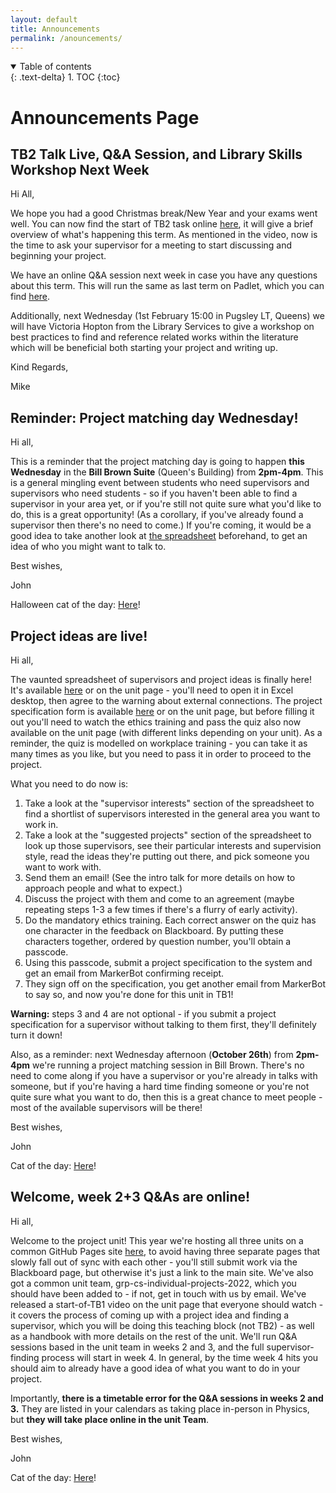 ```yaml
---
layout: default
title: Announcements
permalink: /anouncements/
---
```


<details open markdown="block">
<summary>
Table of contents
</summary>
{: .text-delta}
1. TOC
{:toc}
</details>

# Announcements Page


## TB2 Talk Live, Q&A Session, and Library Skills Workshop Next Week

Hi All,

We hope you had a good Christmas break/New Year and your exams went well. You can now find the start of TB2 task online [here](https://uob-my.sharepoint.com/:v:/g/personal/mw1760_bristol_ac_uk/EdIpeT0j8EJCv82wVcju0_oBs0wbX9FNW-kKWEcl8RE8eA?e=K8KpCN), it will give a brief overview of what's happening this term. As mentioned in the video, now is the time to ask your supervisor for a meeting to start discussing and beginning your project.

We have an online Q&A session next week in case you have any questions about this term. This will run the same as last term on Padlet, which you can find [here](https://uob.padlet.org/michaelwray1/t6o997uy3f7wriem).

Additionally, next Wednesday (1st February 15:00 in Pugsley LT, Queens) we will have Victoria Hopton from the Library Services to give a workshop on best practices to find and reference related works within the literature which will be beneficial both starting your project and writing up.

Kind Regards,

Mike

## Reminder: Project matching day Wednesday!

Hi all,

This is a reminder that the project matching day is going to happen **this Wednesday** in the **Bill Brown Suite** (Queen's Building) from **2pm-4pm**. This is a general mingling event between students who need supervisors and supervisors who need students - so if you haven't been able to find a supervisor in your area yet, or if you're still not quite sure what you'd like to do, this is a great opportunity! (As a corollary, if you've already found a supervisor then there's no need to come.) If you're coming, it would be a good idea to take another look at [the spreadsheet](https://uob-my.sharepoint.com/:x:/g/personal/fz19826_bristol_ac_uk/EWPVy8ttUt9EqjSR97u8B0wBZRkOmt8oJXYPeyX9mAHKkA) beforehand, to get an idea of who you might want to talk to.

Best wishes,

John

Halloween cat of the day: [Here](https://i.redd.it/rgwdy8rkuht91.jpg)!

## Project ideas are live!

Hi all,

The vaunted spreadsheet of supervisors and project ideas is finally here! It's available [here](https://uob-my.sharepoint.com/:x:/g/personal/fz19826_bristol_ac_uk/EWPVy8ttUt9EqjSR97u8B0wBZRkOmt8oJXYPeyX9mAHKkA) or on the unit page - you'll need to open it in Excel desktop, then agree to the warning about external connections. The project specification form is available [here](https://forms.office.com/Pages/ResponsePage.aspx?id=MH_ksn3NTkql2rGM8aQVG1XIgcXxY4VKmVom51Cg1JBUQzhDVVRYTEhKQkFaSlNNNVAzVjJIUFU1Ti4u) or on the unit page, but before filling it out you'll need to watch the ethics training and pass the quiz also now available on the unit page (with different links depending on your unit). As a reminder, the quiz is modelled on workplace training - you can take it as many times as you like, but you need to pass it in order to proceed to the project. 

What you need to do now is:

1. Take a look at the "supervisor interests" section of the spreadsheet to find a shortlist of supervisors interested in the general area you want to work in.
2. Take a look at the "suggested projects" section of the spreadsheet to look up those supervisors, see their particular interests and supervision style, read the ideas they're putting out there, and pick someone you want to work with.
3. Send them an email! (See the intro talk for more details on how to approach people and what to expect.)
4. Discuss the project with them and come to an agreement (maybe repeating steps 1-3 a few times if there's a flurry of early activity).
5. Do the mandatory ethics training. Each correct answer on the quiz has one character in the feedback on Blackboard. By putting these characters together, ordered by question number, you'll obtain a passcode.
6. Using this passcode, submit a project specification to the system and get an email from MarkerBot confirming receipt.
7. They sign off on the specification, you get another email from MarkerBot to say so, and now you're done for this unit in TB1!

**Warning:** steps 3 and 4 are not optional - if you submit a project specification for a supervisor without talking to them first, they'll definitely turn it down!

Also, as a reminder: next Wednesday afternoon (**October 26th**) from **2pm-4pm** we're running a project matching session in Bill Brown. There's no need to come along if you have a supervisor or you're already in talks with someone, but if you're having a hard time finding someone or you're not quite sure what you want to do, then this is a great chance to meet people - most of the available supervisors will be there!

Best wishes,

John

Cat of the day: [Here](https://i.imgur.com/TEBzxEV.gifv)!

## Welcome, week 2+3 Q&As are **online**!

Hi all,

Welcome to the project unit! This year we're hosting all three units on a common GitHub Pages site [here](http://cs-uob-individual-project.github.io/), to avoid having three separate pages that slowly fall out of sync with each other - you'll still submit work via the Blackboard page, but otherwise it's just a link to the main site. We've also got a common unit team, grp-cs-individual-projects-2022, which you should have been added to - if not, get in touch with us by email. We've released a start-of-TB1 video on the unit page that everyone should watch - it covers the process of coming up with a project idea and finding a supervisor, which you will be doing this teaching block (not TB2) - as well as a handbook with more details on the rest of the unit. We'll run Q&A sessions based in the unit team in weeks 2 and 3, and the full supervisor-finding process will start in week 4. In general, by the time week 4 hits you should aim to already have a good idea of what you want to do in your project.

Importantly, **there is a timetable error for the Q&A sessions in weeks 2 and 3.** They are listed in your calendars as taking place in-person in Physics, but **they will take place online in the unit Team**.

Best wishes,

John

Cat of the day: [Here](https://i.redd.it/0v110p46xxn91.jpg)!
